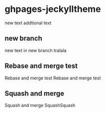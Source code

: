 # ghpages-jeckylltheme

new text
addtional text

## new branch

new text in new branch
tralala

## Rebase and merge test
Rebase and merge test
Rebase and merge test

## Squash and merge
Squash and merge
SquashSquash
